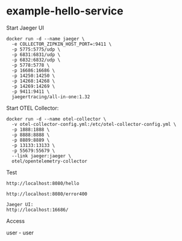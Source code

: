 # example-hello-service

Start Jaeger UI

```
docker run -d --name jaeger \
  -e COLLECTOR_ZIPKIN_HOST_PORT=:9411 \
  -p 5775:5775/udp \
  -p 6831:6831/udp \
  -p 6832:6832/udp \
  -p 5778:5778 \
  -p 16686:16686 \
  -p 14250:14250 \
  -p 14268:14268 \
  -p 14269:14269 \
  -p 9411:9411 \
  jaegertracing/all-in-one:1.32
```

Start OTEL Collector:

```
docker run -d --name otel-collector \
  -v otel-collector-config.yml:/etc/otel-collector-config.yml \
  -p 1888:1888 \
  -p 8888:8888 \
  -p 8889:8889 \
  -p 13133:13133 \
  -p 55679:55679 \
  --link jaeger:jaeger \
  otel/opentelemetry-collector
```

Test

```
http://localhost:8080/hello

http://localhost:8080/error400

Jaeger UI:
http://localhost:16686/

```

Access

user - user


